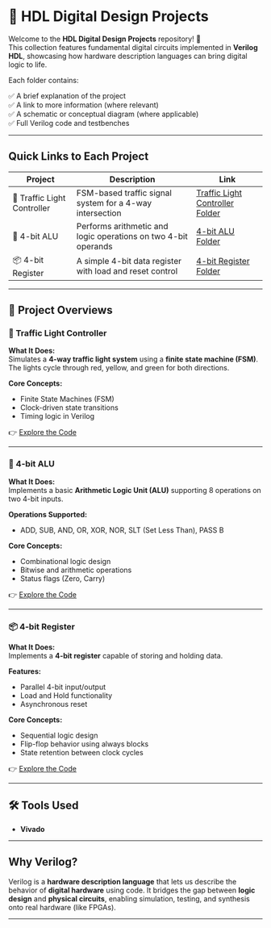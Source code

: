 # 💾 HDL Digital Design Projects

Welcome to the **HDL Digital Design Projects** repository! 🎉  
This collection features fundamental digital circuits implemented in **Verilog HDL**, showcasing how hardware description languages can bring digital logic to life.

Each folder contains:

✅ A brief explanation of the project  
✅ A link to more information (where relevant)  
✅ A schematic or conceptual diagram (where applicable)  
✅ Full Verilog code and testbenches  

---

## Quick Links to Each Project

| Project | Description | Link |
|--|--|--|
| 🚦 Traffic Light Controller | FSM-based traffic signal system for a 4-way intersection | [Traffic Light Controller Folder](./Traffic_light_controller) |
| 🔢 4-bit ALU | Performs arithmetic and logic operations on two 4-bit operands | [4-bit ALU Folder](./4_Bit_ALU) |
| 📦 4-bit Register | A simple 4-bit data register with load and reset control | [4-bit Register Folder](./4_bit_register) |

---

## 📐 Project Overviews

### 🚦 Traffic Light Controller
**What It Does:**  
Simulates a **4-way traffic light system** using a **finite state machine (FSM)**.  
The lights cycle through red, yellow, and green for both directions.

**Core Concepts:**  
- Finite State Machines (FSM)
- Clock-driven state transitions
- Timing logic in Verilog

👉 [Explore the Code](./Traffic_light_controller)

---

### 🔢 4-bit ALU
**What It Does:**  
Implements a basic **Arithmetic Logic Unit (ALU)** supporting 8 operations on two 4-bit inputs.

**Operations Supported:**  
- ADD, SUB, AND, OR, XOR, NOR, SLT (Set Less Than), PASS B

**Core Concepts:**  
- Combinational logic design
- Bitwise and arithmetic operations
- Status flags (Zero, Carry)

👉 [Explore the Code](./4_Bit_ALU)

---

### 📦 4-bit Register
**What It Does:**  
Implements a **4-bit register** capable of storing and holding data.

**Features:**  
- Parallel 4-bit input/output
- Load and Hold functionality
- Asynchronous reset

**Core Concepts:**  
- Sequential logic design
- Flip-flop behavior using always blocks
- State retention between clock cycles

👉 [Explore the Code](./4_bit_register)

---

## 🛠️ Tools Used

- **Vivado** 

---

## Why Verilog?

Verilog is a **hardware description language** that lets us describe the behavior of **digital hardware** using code. It bridges the gap between **logic design** and **physical circuits**, enabling simulation, testing, and synthesis onto real hardware (like FPGAs).



---


